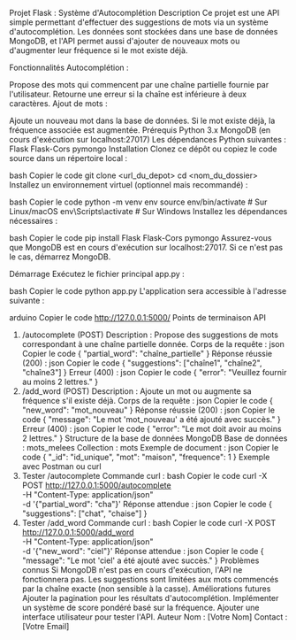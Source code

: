 Projet Flask : Système d'Autocomplétion
Description
Ce projet est une API simple permettant d'effectuer des suggestions de mots via un système d'autocomplétion. Les données sont stockées dans une base de données MongoDB, et l'API permet aussi d'ajouter de nouveaux mots ou d'augmenter leur fréquence si le mot existe déjà.

Fonctionnalités
Autocomplétion :

Propose des mots qui commencent par une chaîne partielle fournie par l'utilisateur.
Retourne une erreur si la chaîne est inférieure à deux caractères.
Ajout de mots :

Ajoute un nouveau mot dans la base de données.
Si le mot existe déjà, la fréquence associée est augmentée.
Prérequis
Python 3.x
MongoDB (en cours d'exécution sur localhost:27017)
Les dépendances Python suivantes :
Flask
Flask-Cors
pymongo
Installation
Clonez ce dépôt ou copiez le code source dans un répertoire local :

bash
Copier le code
git clone <url_du_depot>
cd <nom_du_dossier>
Installez un environnement virtuel (optionnel mais recommandé) :

bash
Copier le code
python -m venv env
source env/bin/activate  # Sur Linux/macOS
env\Scripts\activate     # Sur Windows
Installez les dépendances nécessaires :

bash
Copier le code
pip install Flask Flask-Cors pymongo
Assurez-vous que MongoDB est en cours d'exécution sur localhost:27017.
Si ce n'est pas le cas, démarrez MongoDB.

Démarrage
Exécutez le fichier principal app.py :

bash
Copier le code
python app.py
L'application sera accessible à l'adresse suivante :

arduino
Copier le code
http://127.0.0.1:5000/
Points de terminaison API
1. /autocomplete (POST)
Description : Propose des suggestions de mots correspondant à une chaîne partielle donnée.
Corps de la requête :
json
Copier le code
{
  "partial_word": "chaîne_partielle"
}
Réponse réussie (200) :
json
Copier le code
{
  "suggestions": ["chaîne1", "chaîne2", "chaîne3"]
}
Erreur (400) :
json
Copier le code
{
  "error": "Veuillez fournir au moins 2 lettres."
}
2. /add_word (POST)
Description : Ajoute un mot ou augmente sa fréquence s'il existe déjà.
Corps de la requête :
json
Copier le code
{
  "new_word": "mot_nouveau"
}
Réponse réussie (200) :
json
Copier le code
{
  "message": "Le mot 'mot_nouveau' a été ajouté avec succès."
}
Erreur (400) :
json
Copier le code
{
  "error": "Le mot doit avoir au moins 2 lettres."
}
Structure de la base de données MongoDB
Base de données : mots_melees
Collection : mots
Exemple de document :
json
Copier le code
{
  "_id": "id_unique",
  "mot": "maison",
  "frequence": 1
}
Exemple avec Postman ou curl
1. Tester /autocomplete
Commande curl :
bash
Copier le code
curl -X POST http://127.0.0.1:5000/autocomplete \
-H "Content-Type: application/json" \
-d '{"partial_word": "cha"}'
Réponse attendue :
json
Copier le code
{
  "suggestions": ["chat", "chaise"]
}
2. Tester /add_word
Commande curl :
bash
Copier le code
curl -X POST http://127.0.0.1:5000/add_word \
-H "Content-Type: application/json" \
-d '{"new_word": "ciel"}'
Réponse attendue :
json
Copier le code
{
  "message": "Le mot 'ciel' a été ajouté avec succès."
}
Problèmes connus
Si MongoDB n'est pas en cours d'exécution, l'API ne fonctionnera pas.
Les suggestions sont limitées aux mots commencés par la chaîne exacte (non sensible à la casse).
Améliorations futures
Ajouter la pagination pour les résultats d'autocomplétion.
Implémenter un système de score pondéré basé sur la fréquence.
Ajouter une interface utilisateur pour tester l'API.
Auteur
Nom : [Votre Nom]
Contact : [Votre Email]